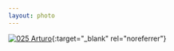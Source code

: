 ```yaml
---
layout: photo
---
```


[![025 Arturo](https://c1.staticflickr.com/1/495/19802408141_63e3bcb275_c.jpg)](https://www.flickr.com/photos/131440297@N08/19802408141/){:target="_blank" rel="noreferrer"}
